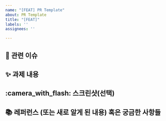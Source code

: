 ```yaml
---
name: "[FEAT] PR Template"
about: PR Template
title: "[FEAT]"
labels: ''
assignees: ''

---
```


## :pushpin: 관련 이슈
<!-- 관련있는 이슈 번호(#000)을 적어주세요.
  해당 pull request merge와 함께 이슈를 닫으려면
  closed #Issue_number를 적어주세요 -->

## :sparkles: 과제 내용
<!-- 과제에 대한 설명을 적어주세요 -->

## :camera_with_flash: 스크린샷(선택)
<!-- 스크린샷이 필요한 과제면 스크린샷을 첨부해주세요 -->

## :books: 레퍼런스 (또는 새로 알게 된 내용) 혹은 궁금한 사항들
<!-- 참고할 사항이 있다면 적어주세요 -->
